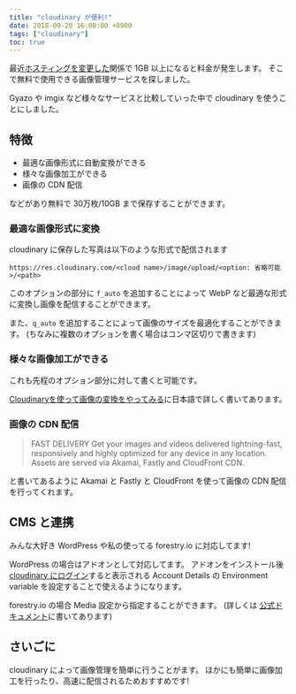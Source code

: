 ```yaml
---
title: "cloudinary が便利!"
date: 2018-09-20 16:00:00 +0900
tags: ["cloudinary"]
toc: true
---
```

最近[ホスティングを変更した](https://ress.dotmiku.com/tech/blog-change-hosting/)関係で 1GB 以上になると料金が発生します。
そこで無料で使用できる画像管理サービスを探しました。

Gyazo や imgix など様々なサービスと比較していった中で cloudinary を使うことにしました。

## 特徴

- 最適な画像形式に自動変換ができる
- 様々な画像加工ができる
- 画像の CDN 配信

などがあり無料で 30万枚/10GB まで保存することができます。

### 最適な画像形式に変換
cloudinary に保存した写真は以下のような形式で配信されます

`https://res.cloudinary.com/<cloud name>/image/upload/<option: 省略可能>/<path>`

このオプションの部分に `f_auto` を追加することによって WebP など最適な形式に変換し画像を配信することができます。

また、`q_auto` を追加することによって画像のサイズを最適化することができます。
(ちなみに複数のオプションを書く場合はコンマ区切りで書きます)

### 様々な画像加工ができる
これも先程のオプション部分に対して書くと可能です。

[Cloudinaryを使って画像の変換をやってみる](https://qiita.com/kanaxx/items/7d88948c9f8f43cdf760)に日本語で詳しく書いてあります。

### 画像の CDN 配信
> FAST DELIVERY Get your images and videos delivered lightning-fast, responsively and highly optimized for any device in any location. Assets are served via Akamai, Fastly and CloudFront CDN.

と書いてあるように Akamai と Fastly と CloudFront を使って画像の CDN 配信を行ってくれます。

## CMS と連携
みんな大好き WordPress や私の使ってる forestry.io に対応してます!

WordPress の場合はアドオンとして対応してます。
アドオンをインストール後 [cloudinary にログイン](https://cloudinary.com/console)すると表示される Account Details の Environment variable を設定することで使えるようになります。

forestry.io の場合 Media 設定から指定することができます。
(詳しくは [公式ドキュメント](https://forestry.io/docs/media/cloudinary/)に書いてあります)

## さいごに
cloudinary によって画像管理を簡単に行うことがます。
ほかにも簡単に画像加工を行ったり、高速に配信されるためおすすめです!
